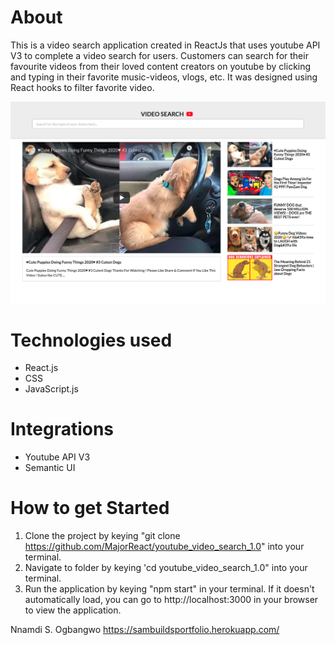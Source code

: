 # About

This is a video search application created in ReactJs that uses youtube API V3 to complete a video search for users. Customers can search for their favourite videos from their loved content creators on youtube by clicking and typing in their favorite music-videos, vlogs, etc. It was designed using React hooks to filter favorite video.

![React Video Search Application](./src/images/video-search.png) 

# Technologies used
- React.js
- CSS
- JavaScript.js

# Integrations
- Youtube API V3
- Semantic UI

# How to get Started

1. Clone the project by keying "git clone https://github.com/MajorReact/youtube_video_search_1.0" into your terminal.
2. Navigate to folder by keying 'cd youtube_video_search_1.0" into your terminal.  
3. Run the application by keying "npm start" in your terminal. If it doesn't automatically load, you can go to http://localhost:3000 in your browser to view the application.


Nnamdi S. Ogbangwo
https://sambuildsportfolio.herokuapp.com/